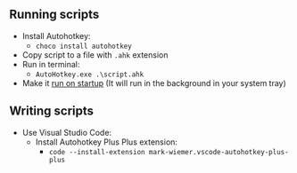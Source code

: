 ## Running scripts
- Install Autohotkey:
    - `choco install autohotkey`
- Copy script to a file with `.ahk` extension
- Run in terminal:
    - `AutoHotkey.exe .\script.ahk`
- Make it [run on startup](/../main/windows/how-to-run-on-startup.md) (It will run in the background in your system tray)

## Writing scripts
- Use Visual Studio Code:
    - Install Autohotkey Plus Plus extension:
        - `code --install-extension mark-wiemer.vscode-autohotkey-plus-plus`
